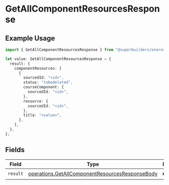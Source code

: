# GetAllComponentResourcesResponse

## Example Usage

```typescript
import { GetAllComponentResourcesResponse } from "@superbuilders/oneroster/models/operations";

let value: GetAllComponentResourcesResponse = {
  result: {
    componentResources: [
      {
        sourcedId: "<id>",
        status: "tobedeleted",
        courseComponent: {
          sourcedId: "<id>",
        },
        resource: {
          sourcedId: "<id>",
        },
        title: "<value>",
      },
    ],
  },
};
```

## Fields

| Field                                                                                                              | Type                                                                                                               | Required                                                                                                           | Description                                                                                                        |
| ------------------------------------------------------------------------------------------------------------------ | ------------------------------------------------------------------------------------------------------------------ | ------------------------------------------------------------------------------------------------------------------ | ------------------------------------------------------------------------------------------------------------------ |
| `result`                                                                                                           | [operations.GetAllComponentResourcesResponseBody](../../models/operations/getallcomponentresourcesresponsebody.md) | :heavy_check_mark:                                                                                                 | N/A                                                                                                                |